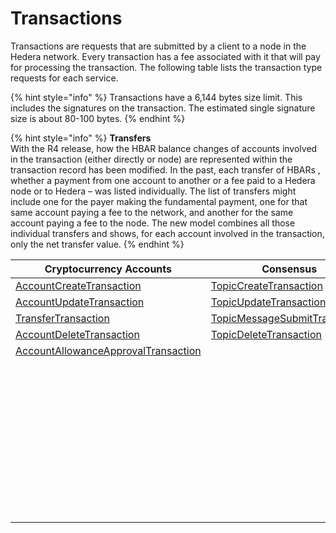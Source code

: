 # Transactions

Transactions are requests that are submitted by a client to a node in the Hedera network. Every transaction has a fee associated with it that will pay for processing the transaction. The following table lists the transaction type requests for each service.

{% hint style="info" %}
Transactions have a 6,144 bytes size limit. This includes the signatures on the transaction. The estimated single signature size is about 80-100 bytes.
{% endhint %}

{% hint style="info" %}
**Transfers**\
With the R4 release, how the HBAR balance changes of accounts involved in the transaction (either directly or node) are represented within the transaction record has been modified. In the past, each transfer of HBARs , whether a payment from one account to another or a fee paid to a Hedera node or to Hedera – was listed individually. The list of transfers might include one for the payer making the fundamental payment, one for that same account paying a fee to the network, and another for the same account paying a fee to the node. The new model combines all those individual transfers and shows, for each account involved in the transaction, only the net transfer value.
{% endhint %}

<table><thead><tr><th width="361">Cryptocurrency Accounts</th><th>Consensus</th><th>Tokens</th><th>File Service</th><th>Smart Contracts</th></tr></thead><tbody><tr><td><a href="../cryptocurrency/create-an-account.md">AccountCreateTransaction</a></td><td><a href="../consensus-service/create-a-topic.md">TopicCreateTransaction</a></td><td><a href="../readme-1/define-a-token.md">TokenCreateTransaction</a></td><td><a href="../file-storage/create-a-file.md">FileCreateTransaction</a></td><td><a href="../smart-contracts/create-a-smart-contract.md">ContractCreateTransaction</a></td></tr><tr><td><a href="../cryptocurrency/update-an-account.md">AccountUpdateTransaction</a></td><td><a href="../consensus-service/update-a-topic.md">TopicUpdateTransaction</a></td><td><a href="../readme-1/update-a-token.md">TokenUpdateTransaction</a></td><td><a href="../file-storage/append-to-a-file.md">FileAppendTransaction</a></td><td><a href="../smart-contracts/update-a-smart-contract.md">ContractUpdateTransaction</a></td></tr><tr><td><a href="../cryptocurrency/transfer-cryptocurrency.md">TransferTransaction</a></td><td><a href="../consensus-service/submit-a-message.md">TopicMessageSubmitTransaction</a></td><td><a href="../readme-1/delete-a-token.md">TokenDeleteTransaction</a></td><td><a href="../file-storage/update-a-file.md">FileUpdateTransaction</a></td><td><a href="../smart-contracts/delete-a-smart-contract.md">ContractDeleteTransaction</a></td></tr><tr><td><a href="../cryptocurrency/delete-an-account.md">AccountDeleteTransaction</a></td><td><a href="../consensus-service/delete-a-topic.md">TopicDeleteTransaction</a></td><td><a href="../readme-1/associate-tokens-to-an-account.md">TokenAssociateTransaction</a></td><td><a href="../file-storage/delete-a-file.md">FileDeleteTransaction</a></td><td><a href="../smart-contracts/ethereum-transaction.md">EthereumTransaction</a></td></tr><tr><td><a href="../cryptocurrency/approve-an-allowance.md">AccountAllowanceApprovalTransaction</a></td><td></td><td><a href="../readme-1/dissociate-tokens-from-an-account.md">TokenDissociateTransaction</a></td><td></td><td></td></tr><tr><td></td><td></td><td><a href="../readme-1/mint-a-token.md">TokenMintTransaction</a></td><td></td><td></td></tr><tr><td></td><td></td><td><a href="../readme-1/burn-a-token.md">TokenBurnTransaction</a></td><td></td><td></td></tr><tr><td></td><td></td><td><a href="../readme-1/freeze-an-account.md">TokenFreezeTransaction</a></td><td></td><td></td></tr><tr><td></td><td></td><td><a href="../readme-1/update-a-fee-schedule.md">TokenFeeScheduleUpdateTransaction</a></td><td></td><td></td></tr><tr><td></td><td></td><td><a href="../readme-1/unfreeze-an-account.md">TokenUnfreezeTransaction</a></td><td></td><td></td></tr><tr><td></td><td></td><td><a href="../readme-1/enable-kyc-account-flag.md">TokenGrantKycTransaction</a></td><td></td><td></td></tr><tr><td></td><td></td><td><a href="../readme-1/disable-kyc-account-flag.md">TokenRevokeKycTransaction</a></td><td></td><td></td></tr><tr><td></td><td></td><td><a href="../readme-1/pause-a-token.md">TokenPauseTransaction</a></td><td></td><td></td></tr><tr><td></td><td></td><td><a href="../readme-1/unpause-a-token.md">TokenUnpauseTransaction</a></td><td></td><td></td></tr><tr><td></td><td></td><td><a href="../readme-1/wipe-a-token.md">TokenWipeTransaction</a></td><td></td><td></td></tr></tbody></table>
